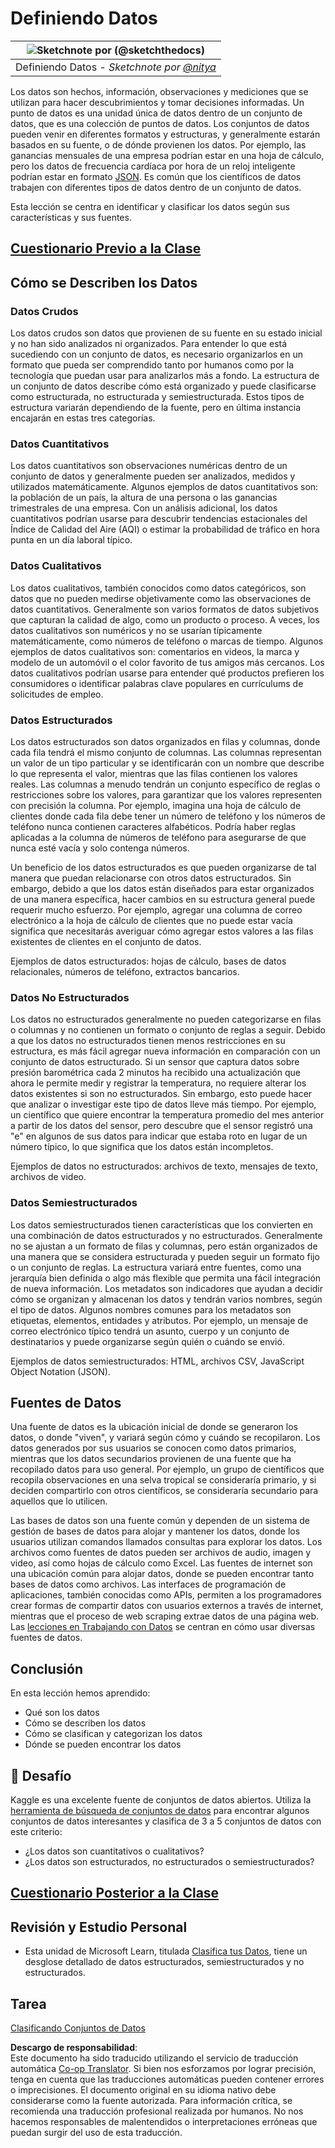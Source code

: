 <!--
CO_OP_TRANSLATOR_METADATA:
{
  "original_hash": "356d12cffc3125db133a2d27b827a745",
  "translation_date": "2025-08-24T00:00:24+00:00",
  "source_file": "1-Introduction/03-defining-data/README.md",
  "language_code": "es"
}
-->
# Definiendo Datos

|![ Sketchnote por [(@sketchthedocs)](https://sketchthedocs.dev) ](../../sketchnotes/03-DefiningData.png)|
|:---:|
|Definiendo Datos - _Sketchnote por [@nitya](https://twitter.com/nitya)_ |

Los datos son hechos, información, observaciones y mediciones que se utilizan para hacer descubrimientos y tomar decisiones informadas. Un punto de datos es una unidad única de datos dentro de un conjunto de datos, que es una colección de puntos de datos. Los conjuntos de datos pueden venir en diferentes formatos y estructuras, y generalmente estarán basados en su fuente, o de dónde provienen los datos. Por ejemplo, las ganancias mensuales de una empresa podrían estar en una hoja de cálculo, pero los datos de frecuencia cardíaca por hora de un reloj inteligente podrían estar en formato [JSON](https://stackoverflow.com/a/383699). Es común que los científicos de datos trabajen con diferentes tipos de datos dentro de un conjunto de datos.

Esta lección se centra en identificar y clasificar los datos según sus características y sus fuentes.

## [Cuestionario Previo a la Clase](https://purple-hill-04aebfb03.1.azurestaticapps.net/quiz/4)

## Cómo se Describen los Datos

### Datos Crudos
Los datos crudos son datos que provienen de su fuente en su estado inicial y no han sido analizados ni organizados. Para entender lo que está sucediendo con un conjunto de datos, es necesario organizarlos en un formato que pueda ser comprendido tanto por humanos como por la tecnología que puedan usar para analizarlos más a fondo. La estructura de un conjunto de datos describe cómo está organizado y puede clasificarse como estructurada, no estructurada y semiestructurada. Estos tipos de estructura variarán dependiendo de la fuente, pero en última instancia encajarán en estas tres categorías.

### Datos Cuantitativos
Los datos cuantitativos son observaciones numéricas dentro de un conjunto de datos y generalmente pueden ser analizados, medidos y utilizados matemáticamente. Algunos ejemplos de datos cuantitativos son: la población de un país, la altura de una persona o las ganancias trimestrales de una empresa. Con un análisis adicional, los datos cuantitativos podrían usarse para descubrir tendencias estacionales del Índice de Calidad del Aire (AQI) o estimar la probabilidad de tráfico en hora punta en un día laboral típico.

### Datos Cualitativos
Los datos cualitativos, también conocidos como datos categóricos, son datos que no pueden medirse objetivamente como las observaciones de datos cuantitativos. Generalmente son varios formatos de datos subjetivos que capturan la calidad de algo, como un producto o proceso. A veces, los datos cualitativos son numéricos y no se usarían típicamente matemáticamente, como números de teléfono o marcas de tiempo. Algunos ejemplos de datos cualitativos son: comentarios en videos, la marca y modelo de un automóvil o el color favorito de tus amigos más cercanos. Los datos cualitativos podrían usarse para entender qué productos prefieren los consumidores o identificar palabras clave populares en currículums de solicitudes de empleo.

### Datos Estructurados
Los datos estructurados son datos organizados en filas y columnas, donde cada fila tendrá el mismo conjunto de columnas. Las columnas representan un valor de un tipo particular y se identificarán con un nombre que describe lo que representa el valor, mientras que las filas contienen los valores reales. Las columnas a menudo tendrán un conjunto específico de reglas o restricciones sobre los valores, para garantizar que los valores representen con precisión la columna. Por ejemplo, imagina una hoja de cálculo de clientes donde cada fila debe tener un número de teléfono y los números de teléfono nunca contienen caracteres alfabéticos. Podría haber reglas aplicadas a la columna de números de teléfono para asegurarse de que nunca esté vacía y solo contenga números.

Un beneficio de los datos estructurados es que pueden organizarse de tal manera que puedan relacionarse con otros datos estructurados. Sin embargo, debido a que los datos están diseñados para estar organizados de una manera específica, hacer cambios en su estructura general puede requerir mucho esfuerzo. Por ejemplo, agregar una columna de correo electrónico a la hoja de cálculo de clientes que no puede estar vacía significa que necesitarás averiguar cómo agregar estos valores a las filas existentes de clientes en el conjunto de datos.

Ejemplos de datos estructurados: hojas de cálculo, bases de datos relacionales, números de teléfono, extractos bancarios.

### Datos No Estructurados
Los datos no estructurados generalmente no pueden categorizarse en filas o columnas y no contienen un formato o conjunto de reglas a seguir. Debido a que los datos no estructurados tienen menos restricciones en su estructura, es más fácil agregar nueva información en comparación con un conjunto de datos estructurado. Si un sensor que captura datos sobre presión barométrica cada 2 minutos ha recibido una actualización que ahora le permite medir y registrar la temperatura, no requiere alterar los datos existentes si son no estructurados. Sin embargo, esto puede hacer que analizar o investigar este tipo de datos lleve más tiempo. Por ejemplo, un científico que quiere encontrar la temperatura promedio del mes anterior a partir de los datos del sensor, pero descubre que el sensor registró una "e" en algunos de sus datos para indicar que estaba roto en lugar de un número típico, lo que significa que los datos están incompletos.

Ejemplos de datos no estructurados: archivos de texto, mensajes de texto, archivos de video.

### Datos Semiestructurados
Los datos semiestructurados tienen características que los convierten en una combinación de datos estructurados y no estructurados. Generalmente no se ajustan a un formato de filas y columnas, pero están organizados de una manera que se considera estructurada y pueden seguir un formato fijo o un conjunto de reglas. La estructura variará entre fuentes, como una jerarquía bien definida o algo más flexible que permita una fácil integración de nueva información. Los metadatos son indicadores que ayudan a decidir cómo se organizan y almacenan los datos y tendrán varios nombres, según el tipo de datos. Algunos nombres comunes para los metadatos son etiquetas, elementos, entidades y atributos. Por ejemplo, un mensaje de correo electrónico típico tendrá un asunto, cuerpo y un conjunto de destinatarios y puede organizarse según quién o cuándo se envió.

Ejemplos de datos semiestructurados: HTML, archivos CSV, JavaScript Object Notation (JSON).

## Fuentes de Datos

Una fuente de datos es la ubicación inicial de donde se generaron los datos, o donde "viven", y variará según cómo y cuándo se recopilaron. Los datos generados por sus usuarios se conocen como datos primarios, mientras que los datos secundarios provienen de una fuente que ha recopilado datos para uso general. Por ejemplo, un grupo de científicos que recopila observaciones en una selva tropical se consideraría primario, y si deciden compartirlo con otros científicos, se consideraría secundario para aquellos que lo utilicen.

Las bases de datos son una fuente común y dependen de un sistema de gestión de bases de datos para alojar y mantener los datos, donde los usuarios utilizan comandos llamados consultas para explorar los datos. Los archivos como fuentes de datos pueden ser archivos de audio, imagen y video, así como hojas de cálculo como Excel. Las fuentes de internet son una ubicación común para alojar datos, donde se pueden encontrar tanto bases de datos como archivos. Las interfaces de programación de aplicaciones, también conocidas como APIs, permiten a los programadores crear formas de compartir datos con usuarios externos a través de internet, mientras que el proceso de web scraping extrae datos de una página web. Las [lecciones en Trabajando con Datos](../../../../../../../../../2-Working-With-Data) se centran en cómo usar diversas fuentes de datos.

## Conclusión

En esta lección hemos aprendido:

- Qué son los datos
- Cómo se describen los datos
- Cómo se clasifican y categorizan los datos
- Dónde se pueden encontrar los datos

## 🚀 Desafío

Kaggle es una excelente fuente de conjuntos de datos abiertos. Utiliza la [herramienta de búsqueda de conjuntos de datos](https://www.kaggle.com/datasets) para encontrar algunos conjuntos de datos interesantes y clasifica de 3 a 5 conjuntos de datos con este criterio:

- ¿Los datos son cuantitativos o cualitativos?
- ¿Los datos son estructurados, no estructurados o semiestructurados?

## [Cuestionario Posterior a la Clase](https://purple-hill-04aebfb03.1.azurestaticapps.net/quiz/5)

## Revisión y Estudio Personal

- Esta unidad de Microsoft Learn, titulada [Clasifica tus Datos](https://docs.microsoft.com/en-us/learn/modules/choose-storage-approach-in-azure/2-classify-data), tiene un desglose detallado de datos estructurados, semiestructurados y no estructurados.

## Tarea

[Clasificando Conjuntos de Datos](assignment.md)

**Descargo de responsabilidad**:  
Este documento ha sido traducido utilizando el servicio de traducción automática [Co-op Translator](https://github.com/Azure/co-op-translator). Si bien nos esforzamos por lograr precisión, tenga en cuenta que las traducciones automáticas pueden contener errores o imprecisiones. El documento original en su idioma nativo debe considerarse como la fuente autorizada. Para información crítica, se recomienda una traducción profesional realizada por humanos. No nos hacemos responsables de malentendidos o interpretaciones erróneas que puedan surgir del uso de esta traducción.
